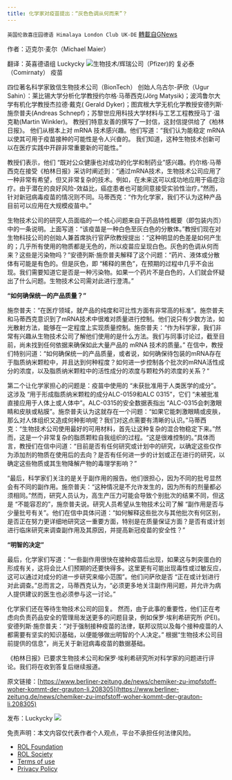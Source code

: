 ```yaml
---
title: 化学家对疫苗提出：“灰色色调从何而来”？
---
```

`英国伦敦喜庄园德语 Himalaya London Club UK-DE` [轉載自GNews](https://gnews.org/zh-hans/1955699/)

作者：迈克尔·麦尔（Michael Maier）

翻译：英喜德语组 Luckycky
![](https://assets.gnews.org/wp-content/uploads/2022/02/pasted-image-2.tiff)生物技术/辉瑞公司（Pfizer)的 复必泰（Comirnaty） 疫苗

四位著名科学家致信生物技术公司（BionTech） 创始人乌古尔-萨欣（Ugur Sahin）：莱比锡大学分析化学教授约尔格·马蒂西克(Jörg Matysik)；波鸿鲁尔大学有机化学教授杰拉德·戴克( Gerald Dyker)；图宾根大学无机化学教授安德列斯·施奈普夫(Andreas Schnepf)；苏黎世应用科技大学材料与工艺工程教授马丁·温克勒(Martin Winkler)。 教授们特意友善的撰写了一封信，这封信提供给了《柏林日报》。 他们从根本上对 mRNA 技术感兴趣。他们写道：“我们认为能稳定 mRNA 以使其可用于疫苗接种的可能性是令人兴奋的。 我们知道，这种生物技术创新可以在医疗实践中开辟非常重要新的可能性。”

教授们表示，他们 “既对公众健康也对成功的化学和制药业”感兴趣。约尔格·马蒂西克在接受《柏林日报》采访时阐述到：“通过mRNA技术，生物技术公司应用了一种非常有希望，但又非常复杂的技术。例如，在未来这可以成功地应用于癌症治疗。由于潜在的良好风险-效益比，癌症患者也可能同意接受实验性治疗。”然而，针对新冠病毒疫苗的情况则不同。马蒂西克：“作为化学家，我们不认为这种产品目前可以应用在大规模疫苗中。”

生物技术公司的研究人员面临的一个核心问题来自于药品特性概要（即包装内页）中的一条说明。上面写道：“该疫苗是一种白色至灰白色的分散体。”教授们现在对生物科技公司的创始人兼首席执行官萨欣教授提出：“这种明显的色差是如何产生的；几乎所有使用的物质都是无色的，所以疫苗应呈现白色。灰色的色调从何而来？这些是污染物吗？”安德列斯·施奈普夫解释了这个问题：“药片、液体或分散体有可能是有色的。但是灰色，即 “稀释的黑色”，在预期的过程中几乎不会出现。我们需要知道它是否是一种污染物。如果一个药片不是白色的，人们就会怀疑出了什么问题。生物技术公司需对此进行澄清。”

**“如何确保统一的产品质量？”**

施奈普夫：“在医疗领域，就产品的纯度和可比性方面有非常高的标准”。施奈普夫和马蒂西克意识到了mRNA技术中很难对质量进行控制。他们说只有少数方法，如光散射方法，能够在一定程度上实现质量控制。施奈普夫：“作为科学家，我们非常有兴趣从生物技术公司了解他们使用的是什么方法。我们与同事讨论过，截至目前，尚未找到任何依据来确保如此大量产品的 mRNA 技术的质量。” 在信中，教授们特别问道：“如何确保统一的产品质量，或者说，如何确保待包装的mRNA存在于脂质纳米颗粒中，并且达到何种程度？如何进一步控制各个批次的mRNA活性成分的浓度，以及脂质纳米颗粒中的活性成分的浓度与颗粒外的浓度的关系？“

第二个让化学家担心的问题是：疫苗中使用的 “未获批准用于人类医学的成分”。这涉及 “用于形成脂质纳米颗粒的成分ALC-0159和ALC 0315”，它们 “未被批准直接应用于人体上或人体中”。ALC-0315的安全数据表指出 “ALC-0315会刺激眼睛和皮肤或粘膜”。施奈普夫认为这就存在一个问题：“如果它能刺激眼睛或皮肤，那么对人体组织又造成何种影响呢？我们对这点需要有清晰的认识。”马蒂西克：“生物技术公司使用最好的可用材料，首先让这种复杂的混合物稳定下来。”然而，这是一个非常复杂的脂质颗粒自我组织的过程。“这是很难控制的。”具体而言，教授们在信中问道：“目前是否有任何研究或计划中的研究，以确定这些仅作为添加剂的物质在使用后的去向？是否有任何进一步的计划或正在进行的研究，以确定这些物质或其生物降解产物的毒理学影响？”

“最后，科学家们关注的是关于副作用的报告。他们很担心，因为不同的批号显然会有不同的副作用。施奈普夫：“这种情况是不允许发生的，因为所有的剂量都必须相同。”然而，研究人员认为，高生产压力可能会导致个别批次的结果不同，但这是 “不能容忍的”，施奈普夫说。研究人员希望从生物技术公司了解 “副作用是否与少量批号有关”。他们在信中具体问道：“如何解释这些批次与其他批次有何区别，是否正在努力更详细地研究这一重要方面，特别是在质量保证方面？是否有或计划进行临床研究来调查副作用及其原因，并提高新冠疫苗的安全性？”

**“明智的决定”**

最后，化学家们写道：“一些副作用很快在接种疫苗后出现，如果这与刺突蛋白的形成有关，这将会比人们预期的还要快得多。这里更有可能出现毒性或过敏反应，这可以通过对成分的进一步研究来缩小范围”。他们问萨欣是否 “正在或计划进行对此调查。”总而言之，马蒂西克认为，“必须更多地关注副作用问题，并允许为病人提供建议的医生也必须参与这一讨论。”

化学家们还在等待生物技术公司的回复。 然而，由于此事的重要性，他们正在考虑向负责药品安全的管理局发送更多的问题目录，例如保罗·埃利希研究所 (PEI)。安德列斯·施奈普夫：“对于强制接种疫苗的法律，联邦议院以及每个接种疫苗的人都需要有坚实的知识基础，以便能够做出明智的个人决定。” 根据“生物技术公司目前提供的信息”，尚无关于新冠病毒疫苗的数据基础。

《柏林日报》已要求生物技术公司和保罗·埃利希研究所对科学家的问题进行评论。我们将在收到答复后继续报道。

原文链接：[https://www.berliner-zeitung.de/news/chemiker-zu-impfstoff-woher-kommt-der-grauton-li.208305](https://www.berliner-zeitung.de/news/chemiker-zu-impfstoff-woher-kommt-der-grauton-li.208305)

发布：Luckycky
![](https://assets.gnews.org/wp-content/uploads/2021/09/战鹰团新logo2021-07-01-1.jpg)
 

免责声明：本文内容仅代表作者个人观点，平台不承担任何法律风险。

- [ROL Foundation](https://rolfoundation.org/)
- [ROL Society](https://rolsociety.org/)
- [Terms of use](https://gnews.org/terms-of-use-3/)
- [Privacy Policy](https://gnews.org/privacy-policy/)
